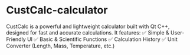 # CustCalc-calculator 
 CustCalc is a powerful and lightweight calculator built with Qt C++, designed for fast and accurate calculations. It features:  ✅ Simple & User-Friendly UI ✅ Basic & Scientific Functions ✅ Calculation History ✅ Unit Converter (Length, Mass, Temperature, etc.)
